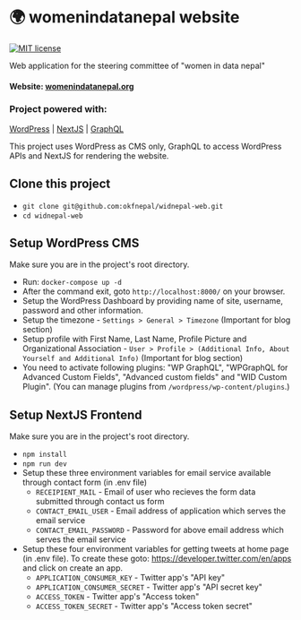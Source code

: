 # 🌍 womenindatanepal website
[![MIT license](https://img.shields.io/github/license/mashape/apistatus.svg?style=flat)](https://github.com/okfnepal/widnepal-web/blob/master/LICENSE)

Web application for the steering committee of "women in data nepal"

#### Website: [womenindatanepal.org](https://www.womenindatanepal.org/)

### Project powered with:
[WordPress](https://wordpress.com/) | [NextJS](https://nextjs.org/) | [GraphQL](https://graphql.org/)

This project uses WordPress as CMS only, GraphQL to access WordPress APIs and NextJS for rendering the website.

## Clone this project
- ```git clone git@github.com:okfnepal/widnepal-web.git```
- ```cd widnepal-web```

## Setup WordPress CMS
Make sure you are in the project's root directory.
- Run: `docker-compose up -d`
- After the command exit, goto `http://localhost:8000/` on your browser.
- Setup the WordPress Dashboard by providing name of site, username, password and other information.
- Setup the timezone - `Settings > General > Timezone` (Important for blog section)
- Setup profile with First Name, Last Name, Profile Picture and Organizational Association - `User > Profile > (Additional Info, About Yourself and Additional Info)` (Important for blog section)
- You need to activate following plugins: "WP GraphQL", "WPGraphQL for Advanced Custom Fields", "Advanced custom fields" and "WID Custom Plugin". (You can manage plugins from `/wordpress/wp-content/plugins`.)

## Setup NextJS Frontend
Make sure you are in the project's root directory.
- ```npm install```
- ```npm run dev```
- Setup these three environment variables for email service available through contact form (in .env file)
  - `RECEIPIENT_MAIL` - Email of user who recieves the form data submitted through contact us form
  - `CONTACT_EMAIL_USER` - Email address of application which serves the email service
  - `CONTACT_EMAIL_PASSWORD` - Password for above email address which serves the email service
- Setup these four environment variables for getting tweets at home page (in .env file). To create these goto: https://developer.twitter.com/en/apps and click on create an app.
  - `APPLICATION_CONSUMER_KEY` - Twitter app's "API key"
  - `APPLICATION_CONSUMER_SECRET` - Twitter app's "API secret key"
  - `ACCESS_TOKEN` - Twitter app's "Access token"
  - `ACCESS_TOKEN_SECRET` - Twitter app's "Access token secret"
